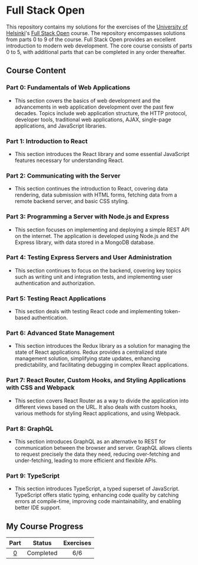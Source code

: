 # Full Stack Open

This repository contains my solutions for the exercises of the [University of Helsinki](https://www.helsinki.fi/)'s [Full Stack Open](https://fullstackopen.com/) course. The repository encompasses solutions from parts 0 to 9 of the course. Full Stack Open provides an excellent introduction to modern web development. The core course consists of parts 0 to 5, with additional parts that can be completed in any order thereafter.

## Course Content

### Part 0: Fundamentals of Web Applications
- This section covers the basics of web development and the advancements in web application development over the past few decades. Topics include web application structure, the HTTP protocol, developer tools, traditional web applications, AJAX, single-page applications, and JavaScript libraries.

### Part 1: Introduction to React
- This section introduces the React library and some essential JavaScript features necessary for understanding React.

### Part 2: Communicating with the Server
- This section continues the introduction to React, covering data rendering, data submission with HTML forms, fetching data from a remote backend server, and basic CSS styling.

### Part 3: Programming a Server with Node.js and Express
- This section focuses on implementing and deploying a simple REST API on the internet. The application is developed using Node.js and the Express library, with data stored in a MongoDB database.

### Part 4: Testing Express Servers and User Administration
- This section continues to focus on the backend, covering key topics such as writing unit and integration tests, and implementing user authentication and authorization.

### Part 5: Testing React Applications
- This section deals with testing React code and implementing token-based authentication.

### Part 6: Advanced State Management
- This section introduces the Redux library as a solution for managing the state of React applications. Redux provides a centralized state management solution, simplifying state updates, enhancing predictability, and facilitating debugging in complex React applications.

### Part 7: React Router, Custom Hooks, and Styling Applications with CSS and Webpack
- This section covers React Router as a way to divide the application into different views based on the URL. It also deals with custom hooks, various methods for styling React applications, and using Webpack.

### Part 8: GraphQL
- This section introduces GraphQL as an alternative to REST for communication between the browser and server. GraphQL allows clients to request precisely the data they need, reducing over-fetching and under-fetching, leading to more efficient and flexible APIs.

### Part 9: TypeScript
- This section introduces TypeScript, a typed superset of JavaScript. TypeScript offers static typing, enhancing code quality by catching errors at compile-time, improving code maintainability, and enabling better IDE support.

## My Course Progress

| Part           | Status      | Exercises |
| :------------: | :---------: | :-------: |
| [0](./part_0/) | Completed   | 6/6       |